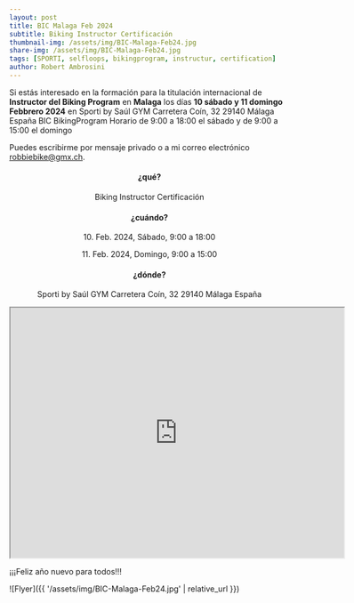 ```yaml
---
layout: post
title: BIC Malaga Feb 2024
subtitle: Biking Instructor Certificación
thumbnail-img: /assets/img/BIC-Malaga-Feb24.jpg
share-img: /assets/img/BIC-Malaga-Feb24.jpg
tags: [SPORTI, selfloops, bikingprogram, instructur, certification]
author: Robert Ambrosini
---
```

Si estás interesado en la formación para la titulación internacional de **Instructor del Biking Program** en **Malaga** los días **10 sábado y 11 domingo Febbrero 2024** 
en Sporti by Saúl GYM Carretera Coín, 32 29140 Málaga España BIC BikingProgram 
Horario de 9:00 a 18:00 el sábado y de 9:00 a 15:00 el domingo 

Puedes escribirme por mensaje privado o a mi correo electrónico [robbiebike@gmx.ch](mailto:robbiebike@gmx.ch?subject=BIC%20Malaga%20Feb24).

<h4 style="text-align: center;">¿qué?</h4>
<p style="text-align: center;">Biking Instructor Certificación</p>

<h4 style="text-align: center;">¿cuándo?</h4>
<p style="text-align: center;">10. Feb. 2024, Sábado, 9:00 a 18:00</p>
<p style="text-align: center;">11. Feb. 2024, Domingo, 9:00 a 15:00</p>

<h4 style="text-align: center;">¿dónde?</h4>
<p style="text-align: center;">Sporti by Saúl GYM Carretera Coín, 32 29140 Málaga España</p>
<iframe src="https://www.google.com/maps/embed?pb=!1m14!1m8!1m3!1d12802.377184792325!2d-4.4930658!3d36.6602096!3m2!1i1024!2i768!4f13.1!3m3!1m2!1s0xd72fa33d7ca3445%3A0x87528011e1a3825a!2sSaul%20Fitness%20Gym!5e0!3m2!1sen!2sch!4v1704313350398!5m2!1sen!2sch" style="text-align:center;" width="600" height="450" style="border:0;" allowfullscreen="" loading="lazy" referrerpolicy="no-referrer-when-downgrade"></iframe>

¡¡¡Feliz año nuevo para todos!!! 

![Flyer]({{ '/assets/img/BIC-Malaga-Feb24.jpg' | relative_url }})